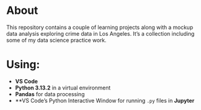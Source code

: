 # About
This repository contains a couple of learning projects along with a mockup data analysis exploring crime data in Los Angeles. It’s a collection including some of my data science practice work.

# Using:  
- **VS Code**
- **Python 3.13.2** in a virtual environment
- **Pandas** for data processing  
- **VS Code’s Python Interactive Window for running `.py` files in **Jupyter**  
